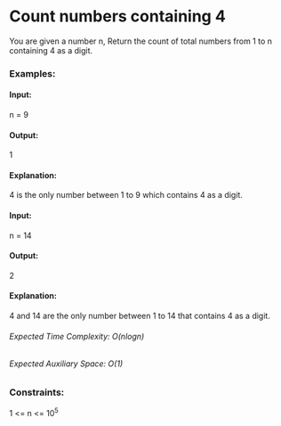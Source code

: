 # Count numbers containing 4
You are given a number n, Return the count of total numbers from 1 to n containing 4 as a digit.

### Examples:
#### Input:
n = 9
#### Output:
1
#### Explanation:
4 is the only number between 1 to 9 which contains 4 as a digit.

#### Input:
n = 14
#### Output:
2
#### Explanation:
4 and 14 are the only number between 1 to 14 that contains 4 as a digit.

###### Expected Time Complexity: O(nlogn)
###### Expected Auxiliary Space: O(1)

### Constraints:
1 <= n <= $`10^5`$
